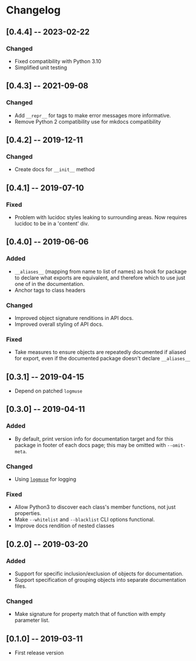 # Changelog

## [0.4.4] -- 2023-02-22
### Changed
- Fixed compatibility with Python 3.10
- Simplified unit testing

## [0.4.3] -- 2021-09-08
### Changed
- Add `__repr__` for tags to make error messages more informative.
- Remove Python 2 compatibility use for mkdocs compatibility

## [0.4.2] -- 2019-12-11
### Changed
- Create docs for `__init__` method

## [0.4.1] -- 2019-07-10
### Fixed
- Problem with lucidoc styles leaking to surrounding areas. Now requires lucidoc to be in a 'content' div.

## [0.4.0] -- 2019-06-06
### Added
- `__aliases__` (mapping from name to list of names) as hook for package to declare what exports are equivalent, and therefore which to use just one of in the documentation.
- Anchor tags to class headers

### Changed
- Improved object signature renditions in API docs.
- Improved overall styling of API docs.

### Fixed
- Take measures to ensure objects are repeatedly documented if aliased for export, even 
if the documented package doesn't declare `__aliases__`

## [0.3.1] -- 2019-04-15
- Depend on patched `logmuse`

## [0.3.0] -- 2019-04-11
### Added
- By default, print version info for documentation target and for this package in footer of each docs page; this may be omitted with `--omit-meta`.
### Changed
- Using [`logmuse`](https://pypi.org/project/logmuse/) for logging
### Fixed
- Allow Python3 to discover each class's member functions, not just properties.
- Make `--whitelist` and `--blacklist` CLI options functional.
- Improve docs rendition of nested classes

## [0.2.0] -- 2019-03-20
### Added
- Support for specific inclusion/exclusion of objects for documentation.
- Support specification of grouping objects into separate documentation files.
### Changed
- Make signature for property match that of function with empty parameter list.

## [0.1.0] -- 2019-03-11
- First release version


